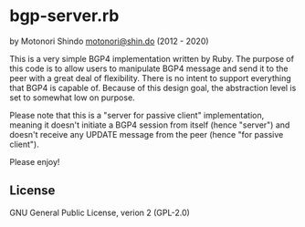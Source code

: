bgp-server.rb
=============

by Motonori Shindo <motonori@shin.do> (2012 - 2020)

This is a very simple BGP4 implementation written by Ruby. The purpose of
this code is to allow users to manipulate BGP4 message and send it to the
peer with a great deal of flexibility. There is no intent to support
everything that BGP4 is capable of. Because of this design goal, the
abstraction level is set to somewhat low on purpose.

Please note that this is a "server for passive client" implementation,
meaning it doesn't initiate a BGP4 session from itself (hence "server")
and doesn't receive any UPDATE message from the peer (hence "for passive
client").

Please enjoy!

License
-------

GNU General Public License, verion 2 (GPL-2.0)
